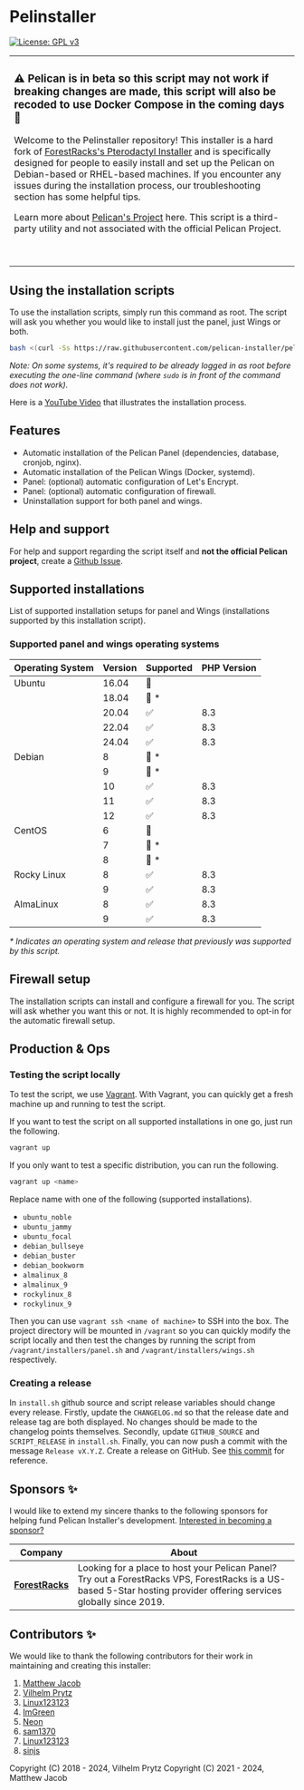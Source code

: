 # Pelinstaller

[![License: GPL v3](https://img.shields.io/github/license/Zinidia/Pelinstaller)](LICENSE.md)

<table><tr></tr><tr><td>

### ⚠️ Pelican is in beta so this script may not work if breaking changes are made, this script will also be recoded to use Docker Compose in the coming days :construction:

Welcome to the Pelinstaller repository! This installer is a hard fork of [ForestRacks's Pterodactyl Installer](https://github.com/ForestRacks/PteroInstaller) and is specifically designed for people to easily install and set up the Pelican on Debian-based or RHEL-based machines. If you encounter any issues during the installation process, our troubleshooting section has some helpful tips.

Learn more about [Pelican's Project](https://pelican.dev/) here. This script is a third-party utility and not associated with the official Pelican Project.

<br></td></tr></table>

## Using the installation scripts

To use the installation scripts, simply run this command as root. The script will ask you whether you would like to install just the panel, just Wings or both.

```bash
bash <(curl -Ss https://raw.githubusercontent.com/pelican-installer/pelican-installer/Production/install.sh || wget -O - https://raw.githubusercontent.com/pelican-installer/pelican-installer/Production/install.sh) auto
```

_Note: On some systems, it's required to be already logged in as root before executing the one-line command (where `sudo` is in front of the command does not work)._

Here is a [YouTube Video](https://www.youtube.com/watch?v=E8UJhyUFoHM) that illustrates the installation process.

## Features

- Automatic installation of the Pelican Panel (dependencies, database, cronjob, nginx).
- Automatic installation of the Pelican Wings (Docker, systemd).
- Panel: (optional) automatic configuration of Let's Encrypt.
- Panel: (optional) automatic configuration of firewall.
- Uninstallation support for both panel and wings.

## Help and support

For help and support regarding the script itself and **not the official Pelican project**, create a [Github Issue](https://github.com/pelican-installer/pelican-installer/issues).

## Supported installations

List of supported installation setups for panel and Wings (installations supported by this installation script).

### Supported panel and wings operating systems

| Operating System | Version | Supported          | PHP Version |
| ---------------- | ------- | ------------------ | ----------- |
| Ubuntu           | 16.04   | :red_circle:       |             |
|                  | 18.04   | :red_circle: \*    |             |
|                  | 20.04   | :white_check_mark: | 8.3         |
|                  | 22.04   | :white_check_mark: | 8.3         |
|                  | 24.04   | :white_check_mark: | 8.3         |
| Debian           | 8       | :red_circle: \*    |             |
|                  | 9       | :red_circle: \*    |             |
|                  | 10      | :white_check_mark: | 8.3         |
|                  | 11      | :white_check_mark: | 8.3         |
|                  | 12      | :white_check_mark: | 8.3         |
| CentOS           | 6       | :red_circle:       |             |
|                  | 7       | :red_circle: \*    |             |
|                  | 8       | :red_circle: \*    |             |
| Rocky Linux      | 8       | :white_check_mark: | 8.3         |
|                  | 9       | :white_check_mark: | 8.3         |
| AlmaLinux        | 8       | :white_check_mark: | 8.3         |
|                  | 9       | :white_check_mark: | 8.3         |

_\* Indicates an operating system and release that previously was supported by this script._

## Firewall setup

The installation scripts can install and configure a firewall for you. The script will ask whether you want this or not. It is highly recommended to opt-in for the automatic firewall setup.

## Production & Ops

### Testing the script locally

To test the script, we use [Vagrant](https://www.vagrantup.com). With Vagrant, you can quickly get a fresh machine up and running to test the script.

If you want to test the script on all supported installations in one go, just run the following.

```bash
vagrant up
```

If you only want to test a specific distribution, you can run the following.

```bash
vagrant up <name>
```

Replace name with one of the following (supported installations).

- `ubuntu_noble`
- `ubuntu_jammy`
- `ubuntu_focal`
- `debian_bullseye`
- `debian_buster`
- `debian_bookworm`
- `almalinux_8`
- `almalinux_9`
- `rockylinux_8`
- `rockylinux_9`

Then you can use `vagrant ssh <name of machine>` to SSH into the box. The project directory will be mounted in `/vagrant` so you can quickly modify the script locally and then test the changes by running the script from `/vagrant/installers/panel.sh` and `/vagrant/installers/wings.sh` respectively.

### Creating a release

In `install.sh` github source and script release variables should change every release. Firstly, update the `CHANGELOG.md` so that the release date and release tag are both displayed. No changes should be made to the changelog points themselves. Secondly, update `GITHUB_SOURCE` and `SCRIPT_RELEASE` in `install.sh`. Finally, you can now push a commit with the message `Release vX.Y.Z`. Create a release on GitHub. See [this commit](https://github.com/pelican-installer/pelican-installer/commit/90aaae10785f1032fdf90b216a4a8d8ca64e6d44) for reference.


## Sponsors ✨

I would like to extend my sincere thanks to the following sponsors for helping fund Pelican Installer's development.
[Interested in becoming a sponsor?](mailto:me@matthew.expert)

| Company                                                   | About                                                                                                                                                                                                                                           |
|-----------------------------------------------------------|-------------------------------------------------------------------------------------------------------------------------------------------------------------------------------------------------------------------------------------------------|
| [**ForestRacks**](https://forestracks.com/vps)  | Looking for a place to host your Pelican Panel? Try out a ForestRacks VPS, ForestRacks is a US-based 5-Star hosting provider offering services globally since 2019. |

## Contributors ✨

We would like to thank the following contributors for their work in maintaining and creating this installer:
1) [Matthew Jacob](https://github.com/Zinidia)
2) [Vilhelm Prytz](https://github.com/vilhelmprytz)
3) [Linux123123](https://github.com/Linux123123)
4) [ImGreen](https://github.com/GreenDiscord)
5) [Neon](https://github.com/DeveloperNeon)
6) [sam1370](https://github.com/sam1370)
7) [Linux123123](https://github.com/Linux123123)
8) [sinjs](https://github.com/sinjs)

Copyright (C) 2018 - 2024, Vilhelm Prytz
Copyright (C) 2021 - 2024, Matthew Jacob
